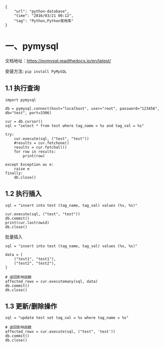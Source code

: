 ```
{
    "url": "python-database",
    "time": "2016/03/21 00:12",
    "tag": "Python,Python常用库"
}
```


# 一、pymysql

文档地址：https://pymysql.readthedocs.io/en/latest/

安装方法: `pip install PyMySQL`

## 1.1 执行查询
```
import pymysql

db = pymysql.connect(host="localhost", user="root", password="123456", db="test", port=3306)

cur = db.cursor()
sql = "select * from test where tag_name = %s and tag_val = %s"

try:
    cur.execute(sql, ("test", "test"))
    #results = cur.fetchone()
    results = cur.fetchall()
    for row in results:
        print(row)

except Exception as e:
    raise e
finally:
    db.close()
```

## 1.2 执行插入
```
sql = "insert into test (tag_name, tag_val) values (%s, %s)"

cur.execute(sql, ("test", "test"))
db.commit()
print(cur.lastrowid)
db.close()
```

批量插入

```
sql = "insert into test (tag_name, tag_val) values (%s, %s)"

data = [
    ("test1", "test1"),
    ("test2", "test2"),
]

# 返回影响函数
affected_rows = cur.executemany(sql, data)
db.commit()
db.close()
```

## 1.3 更新/删除操作

```
sql = "update test set tag_val = %s where tag_name = %s"

# 返回影响函数
affected_rows = cur.execute(sql, ("test", 'test'))
db.commit()
db.close()
```